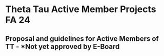 # Theta Tau Active Member Projects FA 24

## Proposal and guidelines for Active Members of TT - ***Not yet approved by E-Board**
